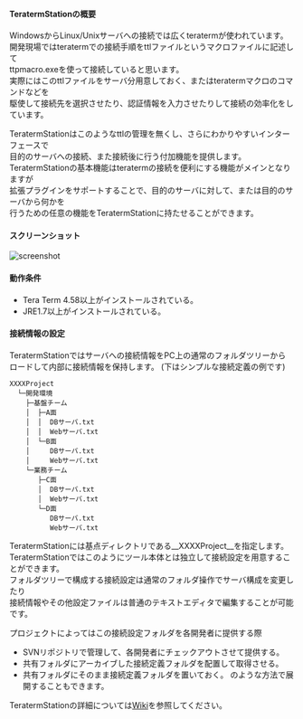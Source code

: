 #### TeratermStationの概要

WindowsからLinux/Unixサーバへの接続では広くteratermが使われています。  
開発現場ではteratermでの接続手順をttlファイルというマクロファイルに記述して  
ttpmacro.exeを使って接続していると思います。  
実際にはこのttlファイルをサーバ分用意しておく、またはteratermマクロのコマンドなどを  
駆使して接続先を選択させたり、認証情報を入力させたりして接続の効率化をしています。  

TeratermStationはこのようなttlの管理を無くし、さらにわかりやすいインターフェースで  
目的のサーバへの接続、また接続後に行う付加機能を提供します。  
TeratermStationの基本機能はteratermの接続を便利にする機能がメインとなりますが  
拡張プラグインをサポートすることで、目的のサーバに対して、または目的のサーバから何かを  
行うための任意の機能をTeratermStationに持たせることができます。  

#### スクリーンショット
![screenshot](https://github.com/turbou/TeratermStation/wiki/images/screenshot.png)

#### 動作条件
- Tera Term 4.58以上がインストールされている。
- JRE1.7以上がインストールされている。

#### 接続情報の設定
TeratermStationではサーバへの接続情報をPC上の通常のフォルダツリーから  
ロードして内部に接続情報を保持します。 (下はシンプルな接続定義の例です)  
```
XXXXProject
  └─開発環境
    ├─基盤チーム
    │  ├─A面
    │  │  DBサーバ.txt
    │  │  Webサーバ.txt
    │  └─B面
    │     DBサーバ.txt
    │     Webサーバ.txt
    └─業務チーム
       ├─C面
       │  DBサーバ.txt
       │  Webサーバ.txt
       └─D面
          DBサーバ.txt
          Webサーバ.txt
```
TeratermStationには基点ディレクトリである__XXXXProject__を指定します。  
TeratermStationではこのようにツール本体とは独立して接続設定を用意することができます。  
フォルダツリーで構成する接続設定は通常のフォルダ操作でサーバ構成を変更したり  
接続情報やその他設定ファイルは普通のテキストエディタで編集することが可能です。  

プロジェクトによってはこの接続設定フォルダを各開発者に提供する際
- SVNリポジトリで管理して、各開発者にチェックアウトさせて提供する。
- 共有フォルダにアーカイブした接続定義フォルダを配置して取得させる。
- 共有フォルダにそのまま接続定義フォルダを置いておく。
のような方法で展開することもできます。

TeratermStationの詳細については[Wiki](https://github.com/turbou/TeratermStation/wiki)を参照してください。
